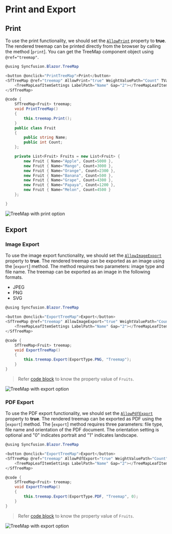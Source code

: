 # Print and Export

## Print

To use the print functionality, we should set the [`AllowPrint`](https://help.syncfusion.com/cr/blazor/Syncfusion.Blazor.TreeMap.SfTreeMap-1.html#Syncfusion_Blazor_TreeMap_SfTreeMap_1_AllowPrint) property to **true**. The rendered treemap can be printed directly from the browser by calling the method [`print`]. You can get the TreeMap component object using `@ref="treemap"`.

```csharp
@using Syncfusion.Blazor.TreeMap

<button @onclick="PrintTreeMap">Print</button>
<SfTreeMap @ref="treemap" AllowPrint="true" WeightValuePath="Count" TValue="Fruit" DataSource="Fruits">
    <TreeMapLeafItemSettings LabelPath="Name" Gap="2"></TreeMapLeafItemSettings>
</SfTreeMap>

@code {
    SfTreeMap<Fruit> treemap;
    void PrintTreeMap()
    {
        this.treemap.Print();
    }
    public class Fruit
    {
        public string Name;
        public int Count;
    };

    private List<Fruit> Fruits = new List<Fruit> {
        new Fruit { Name="Apple", Count=5000 },
        new Fruit { Name="Mango", Count=3000 },
        new Fruit { Name="Orange", Count=2300 },
        new Fruit { Name="Banana", Count=500 },
        new Fruit { Name="Grape", Count=4300 },
        new Fruit { Name="Papaya", Count=1200 },
        new Fruit { Name="Melon", Count=4500 }
    };

}
```

![TreeMap with print option](./images/Print/print.png)

## Export

### Image Export

To use the image export functionality, we should set the [`AllowImageExport`](https://help.syncfusion.com/cr/blazor/Syncfusion.Blazor.TreeMap.SfTreeMap-1.html#Syncfusion_Blazor_TreeMap_SfTreeMap_1_AllowImageExport) property to **true**. The rendered treemap can be exported as an image using the [`export`] method. The method requires two parameters: image type and file name. The treemap can be exported as an image in the following formats.

* JPEG
* PNG
* SVG

```csharp
@using Syncfusion.Blazor.TreeMap

<button @onclick="ExportTreeMap">Export</button>
<SfTreeMap @ref="treemap" AllowImageExport="true" WeightValuePath="Count" TValue="Fruit" DataSource="Fruits">
    <TreeMapLeafItemSettings LabelPath="Name" Gap="2"></TreeMapLeafItemSettings>
</SfTreeMap>

@code {
    SfTreeMap<Fruit> treemap;
    void ExportTreeMap()
    {
        this.treemap.Export(ExportType.PNG, "Treemap");
    }
}
```

> Refer [code block](#print) to know the property value of `Fruits`.

![TreeMap with export option](./images/Print/export.png)

### PDF Export

To use the PDF export functionality, we should set the [`AllowPdfExport`](https://help.syncfusion.com/cr/blazor/Syncfusion.Blazor.TreeMap.SfTreeMap-1.html#Syncfusion_Blazor_TreeMap_SfTreeMap_1_AllowPdfExport) property to **true**. The rendered treemap can be exported as PDF using the [`export`] method. The [`export`] method requires three parameters: file type, file name and orientation of the PDF document. The orientation setting is optional and "0" indicates portrait and "1" indicates landscape.

```csharp
@using Syncfusion.Blazor.TreeMap

<button @onclick="ExportTreeMap">Export</button>
<SfTreeMap @ref="treemap" AllowPdfExport="true" WeightValuePath="Count" TValue="Fruit" DataSource="Fruits">
    <TreeMapLeafItemSettings LabelPath="Name" Gap="2"></TreeMapLeafItemSettings>
</SfTreeMap>

@code {
    SfTreeMap<Fruit> treemap;
    void ExportTreeMap()
    {
        this.treemap.Export(ExportType.PDF, "Treemap", 0);
    }
}
```

> Refer [code block](#print) to know the property value of `Fruits`.

![TreeMap with export option](./images/Print/export.png)